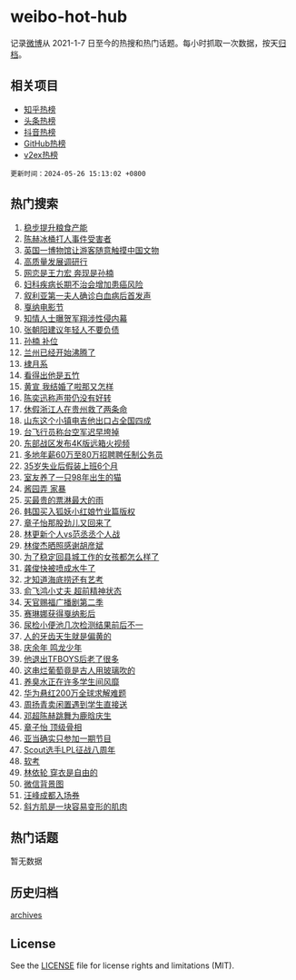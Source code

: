 # weibo-hot-hub

记录[微博](https://www.weibo.com)从 2021-1-7 日至今的热搜和热门话题。每小时抓取一次数据，按天[归档](archives)。

## 相关项目

- [知乎热榜](https://github.com/lonnyzhang423/zhihu-hot-hub)
- [头条热榜](https://github.com/lonnyzhang423/toutiao-hot-hub)
- [抖音热榜](https://github.com/lonnyzhang423/douyin-hot-hub)
- [GitHub热榜](https://github.com/lonnyzhang423/github-hot-hub)
- [v2ex热榜](https://github.com/lonnyzhang423/v2ex-hot-hub)


`更新时间：2024-05-26 15:13:02 +0800`

## 热门搜索

1. [稳步提升粮食产能](https://m.weibo.cn/search?containerid=100103type%3D1%26t%3D10%26q%3D%23%E7%A8%B3%E6%AD%A5%E6%8F%90%E5%8D%87%E7%B2%AE%E9%A3%9F%E4%BA%A7%E8%83%BD%23&stream_entry_id=51&isnewpage=1&extparam=seat%3D1%26q%3D%2523%25E7%25A8%25B3%25E6%25AD%25A5%25E6%258F%2590%25E5%258D%2587%25E7%25B2%25AE%25E9%25A3%259F%25E4%25BA%25A7%25E8%2583%25BD%2523%26c_type%3D51%26pos%3D0%26cate%3D10103%26dgr%3D0%26stream_entry_id%3D51%26filter_type%3Drealtimehot%26display_time%3D1716707581%26pre_seqid%3D17167075815460044175)
1. [陈赫冰桶打人事件受害者](https://m.weibo.cn/search?containerid=100103type%3D1%26t%3D10%26q%3D%23%E9%99%88%E8%B5%AB%E5%86%B0%E6%A1%B6%E6%89%93%E4%BA%BA%E4%BA%8B%E4%BB%B6%E5%8F%97%E5%AE%B3%E8%80%85%23&stream_entry_id=31&isnewpage=1&extparam=seat%3D1%26q%3D%2523%25E9%2599%2588%25E8%25B5%25AB%25E5%2586%25B0%25E6%25A1%25B6%25E6%2589%2593%25E4%25BA%25BA%25E4%25BA%258B%25E4%25BB%25B6%25E5%258F%2597%25E5%25AE%25B3%25E8%2580%2585%2523%26pos%3D0%26band_rank%3D1%26flag%3D2%26filter_type%3Drealtimehot%26c_type%3D31%26realpos%3D1%26cate%3D5001%26stream_entry_id%3D31%26lcate%3D5001%26dgr%3D0%26display_time%3D1716707581%26pre_seqid%3D17167075815460044175)
1. [英国一博物馆让游客随意触摸中国文物](https://m.weibo.cn/search?containerid=100103type%3D1%26t%3D10%26q%3D%23%E8%8B%B1%E5%9B%BD%E4%B8%80%E5%8D%9A%E7%89%A9%E9%A6%86%E8%AE%A9%E6%B8%B8%E5%AE%A2%E9%9A%8F%E6%84%8F%E8%A7%A6%E6%91%B8%E4%B8%AD%E5%9B%BD%E6%96%87%E7%89%A9%23&stream_entry_id=31&isnewpage=1&extparam=seat%3D1%26q%3D%2523%25E8%258B%25B1%25E5%259B%25BD%25E4%25B8%2580%25E5%258D%259A%25E7%2589%25A9%25E9%25A6%2586%25E8%25AE%25A9%25E6%25B8%25B8%25E5%25AE%25A2%25E9%259A%258F%25E6%2584%258F%25E8%25A7%25A6%25E6%2591%25B8%25E4%25B8%25AD%25E5%259B%25BD%25E6%2596%2587%25E7%2589%25A9%2523%26pos%3D1%26band_rank%3D2%26flag%3D1%26filter_type%3Drealtimehot%26c_type%3D31%26realpos%3D2%26cate%3D5001%26stream_entry_id%3D31%26lcate%3D5001%26dgr%3D0%26display_time%3D1716707581%26pre_seqid%3D17167075815460044175)
1. [高质量发展调研行](https://m.weibo.cn/search?containerid=100103type%3D1%26t%3D10%26q%3D%23%E9%AB%98%E8%B4%A8%E9%87%8F%E5%8F%91%E5%B1%95%E8%B0%83%E7%A0%94%E8%A1%8C%23&stream_entry_id=31&isnewpage=1&extparam=seat%3D1%26q%3D%2523%25E9%25AB%2598%25E8%25B4%25A8%25E9%2587%258F%25E5%258F%2591%25E5%25B1%2595%25E8%25B0%2583%25E7%25A0%2594%25E8%25A1%258C%2523%26pos%3D2%26band_rank%3D3%26flag%3D0%26filter_type%3Drealtimehot%26c_type%3D31%26realpos%3D3%26cate%3D5001%26stream_entry_id%3D31%26lcate%3D5001%26dgr%3D0%26display_time%3D1716707581%26pre_seqid%3D17167075815460044175)
1. [网恋是王力宏 奔现是孙楠](https://m.weibo.cn/search?containerid=100103type%3D1%26t%3D10%26q%3D%E7%BD%91%E6%81%8B%E6%98%AF%E7%8E%8B%E5%8A%9B%E5%AE%8F+%E5%A5%94%E7%8E%B0%E6%98%AF%E5%AD%99%E6%A5%A0&stream_entry_id=31&isnewpage=1&extparam=seat%3D1%26q%3D%25E7%25BD%2591%25E6%2581%258B%25E6%2598%25AF%25E7%258E%258B%25E5%258A%259B%25E5%25AE%258F%2520%25E5%25A5%2594%25E7%258E%25B0%25E6%2598%25AF%25E5%25AD%2599%25E6%25A5%25A0%26pos%3D3%26band_rank%3D4%26flag%3D1%26filter_type%3Drealtimehot%26c_type%3D31%26realpos%3D4%26cate%3D5001%26stream_entry_id%3D31%26lcate%3D5001%26dgr%3D0%26display_time%3D1716707581%26pre_seqid%3D17167075815460044175)
1. [妇科疾病长期不治会增加患癌风险](https://m.weibo.cn/search?containerid=100103type%3D1%26t%3D10%26q%3D%23%E5%A6%87%E7%A7%91%E7%96%BE%E7%97%85%E9%95%BF%E6%9C%9F%E4%B8%8D%E6%B2%BB%E4%BC%9A%E5%A2%9E%E5%8A%A0%E6%82%A3%E7%99%8C%E9%A3%8E%E9%99%A9%23&stream_entry_id=31&isnewpage=1&extparam=seat%3D1%26q%3D%2523%25E5%25A6%2587%25E7%25A7%2591%25E7%2596%25BE%25E7%2597%2585%25E9%2595%25BF%25E6%259C%259F%25E4%25B8%258D%25E6%25B2%25BB%25E4%25BC%259A%25E5%25A2%259E%25E5%258A%25A0%25E6%2582%25A3%25E7%2599%258C%25E9%25A3%258E%25E9%2599%25A9%2523%26pos%3D4%26band_rank%3D5%26flag%3D1%26filter_type%3Drealtimehot%26c_type%3D31%26realpos%3D5%26cate%3D5001%26stream_entry_id%3D31%26lcate%3D5001%26dgr%3D0%26display_time%3D1716707581%26pre_seqid%3D17167075815460044175)
1. [叙利亚第一夫人确诊白血病后首发声](https://m.weibo.cn/search?containerid=100103type%3D1%26t%3D10%26q%3D%23%E5%8F%99%E5%88%A9%E4%BA%9A%E7%AC%AC%E4%B8%80%E5%A4%AB%E4%BA%BA%E7%A1%AE%E8%AF%8A%E7%99%BD%E8%A1%80%E7%97%85%E5%90%8E%E9%A6%96%E5%8F%91%E5%A3%B0%23&stream_entry_id=31&isnewpage=1&extparam=seat%3D1%26q%3D%2523%25E5%258F%2599%25E5%2588%25A9%25E4%25BA%259A%25E7%25AC%25AC%25E4%25B8%2580%25E5%25A4%25AB%25E4%25BA%25BA%25E7%25A1%25AE%25E8%25AF%258A%25E7%2599%25BD%25E8%25A1%2580%25E7%2597%2585%25E5%2590%258E%25E9%25A6%2596%25E5%258F%2591%25E5%25A3%25B0%2523%26pos%3D5%26band_rank%3D6%26flag%3D2%26filter_type%3Drealtimehot%26c_type%3D31%26realpos%3D6%26cate%3D5001%26stream_entry_id%3D31%26lcate%3D5001%26dgr%3D0%26display_time%3D1716707581%26pre_seqid%3D17167075815460044175)
1. [戛纳电影节](https://m.weibo.cn/search?containerid=100103type%3D1%26t%3D10%26q%3D%23%E6%88%9B%E7%BA%B3%E7%94%B5%E5%BD%B1%E8%8A%82%23&stream_entry_id=31&isnewpage=1&extparam=seat%3D1%26q%3D%2523%25E6%2588%259B%25E7%25BA%25B3%25E7%2594%25B5%25E5%25BD%25B1%25E8%258A%2582%2523%26pos%3D6%26adid%3D238010%26is_ad_pos%3D1%26filter_type%3Drealtimehot%26c_type%3D31%26stream_entry_id%3D31%26topic_ad%3D1%26lcate%3D5001%26band_rank%3D7%26cate%3D5001%26dgr%3D0%26display_time%3D1716707581%26pre_seqid%3D17167075815460044175)
1. [知情人士曝贺军翔涉性侵内幕](https://m.weibo.cn/search?containerid=100103type%3D1%26t%3D10%26q%3D%23%E7%9F%A5%E6%83%85%E4%BA%BA%E5%A3%AB%E6%9B%9D%E8%B4%BA%E5%86%9B%E7%BF%94%E6%B6%89%E6%80%A7%E4%BE%B5%E5%86%85%E5%B9%95%23&stream_entry_id=31&isnewpage=1&extparam=seat%3D1%26q%3D%2523%25E7%259F%25A5%25E6%2583%2585%25E4%25BA%25BA%25E5%25A3%25AB%25E6%259B%259D%25E8%25B4%25BA%25E5%2586%259B%25E7%25BF%2594%25E6%25B6%2589%25E6%2580%25A7%25E4%25BE%25B5%25E5%2586%2585%25E5%25B9%2595%2523%26pos%3D7%26band_rank%3D7%26flag%3D1%26filter_type%3Drealtimehot%26c_type%3D31%26realpos%3D7%26cate%3D5001%26stream_entry_id%3D31%26lcate%3D5001%26dgr%3D0%26display_time%3D1716707581%26pre_seqid%3D17167075815460044175)
1. [张朝阳建议年轻人不要负债](https://m.weibo.cn/search?containerid=100103type%3D1%26t%3D10%26q%3D%23%E5%BC%A0%E6%9C%9D%E9%98%B3%E5%BB%BA%E8%AE%AE%E5%B9%B4%E8%BD%BB%E4%BA%BA%E4%B8%8D%E8%A6%81%E8%B4%9F%E5%80%BA%23&stream_entry_id=31&isnewpage=1&extparam=seat%3D1%26q%3D%2523%25E5%25BC%25A0%25E6%259C%259D%25E9%2598%25B3%25E5%25BB%25BA%25E8%25AE%25AE%25E5%25B9%25B4%25E8%25BD%25BB%25E4%25BA%25BA%25E4%25B8%258D%25E8%25A6%2581%25E8%25B4%259F%25E5%2580%25BA%2523%26pos%3D8%26band_rank%3D8%26flag%3D0%26filter_type%3Drealtimehot%26c_type%3D31%26realpos%3D8%26cate%3D5001%26stream_entry_id%3D31%26lcate%3D5001%26dgr%3D0%26display_time%3D1716707581%26pre_seqid%3D17167075815460044175)
1. [孙楠 补位](https://m.weibo.cn/search?containerid=100103type%3D1%26t%3D10%26q%3D%E5%AD%99%E6%A5%A0+%E8%A1%A5%E4%BD%8D&stream_entry_id=31&isnewpage=1&extparam=seat%3D1%26q%3D%25E5%25AD%2599%25E6%25A5%25A0%2520%25E8%25A1%25A5%25E4%25BD%258D%26pos%3D9%26band_rank%3D9%26flag%3D2%26filter_type%3Drealtimehot%26c_type%3D31%26realpos%3D9%26cate%3D5001%26stream_entry_id%3D31%26lcate%3D5001%26dgr%3D0%26display_time%3D1716707581%26pre_seqid%3D17167075815460044175)
1. [兰州已经开始沸腾了](https://m.weibo.cn/search?containerid=100103type%3D1%26t%3D10%26q%3D%23%E5%85%B0%E5%B7%9E%E5%B7%B2%E7%BB%8F%E5%BC%80%E5%A7%8B%E6%B2%B8%E8%85%BE%E4%BA%86%23&stream_entry_id=31&isnewpage=1&extparam=seat%3D1%26q%3D%2523%25E5%2585%25B0%25E5%25B7%259E%25E5%25B7%25B2%25E7%25BB%258F%25E5%25BC%2580%25E5%25A7%258B%25E6%25B2%25B8%25E8%2585%25BE%25E4%25BA%2586%2523%26pos%3D10%26band_rank%3D10%26flag%3D0%26filter_type%3Drealtimehot%26c_type%3D31%26realpos%3D10%26cate%3D5001%26stream_entry_id%3D31%26lcate%3D5001%26dgr%3D0%26display_time%3D1716707581%26pre_seqid%3D17167075815460044175)
1. [棣月系](https://m.weibo.cn/search?containerid=100103type%3D1%26t%3D10%26q%3D%E6%A3%A3%E6%9C%88%E7%B3%BB&stream_entry_id=31&isnewpage=1&extparam=seat%3D1%26q%3D%25E6%25A3%25A3%25E6%259C%2588%25E7%25B3%25BB%26pos%3D11%26band_rank%3D11%26flag%3D1%26filter_type%3Drealtimehot%26c_type%3D31%26realpos%3D11%26cate%3D5001%26stream_entry_id%3D31%26lcate%3D5001%26dgr%3D0%26display_time%3D1716707581%26pre_seqid%3D17167075815460044175)
1. [看得出他是五竹](https://m.weibo.cn/search?containerid=100103type%3D1%26t%3D10%26q%3D%E7%9C%8B%E5%BE%97%E5%87%BA%E4%BB%96%E6%98%AF%E4%BA%94%E7%AB%B9&stream_entry_id=31&isnewpage=1&extparam=seat%3D1%26q%3D%25E7%259C%258B%25E5%25BE%2597%25E5%2587%25BA%25E4%25BB%2596%25E6%2598%25AF%25E4%25BA%2594%25E7%25AB%25B9%26pos%3D12%26band_rank%3D12%26flag%3D1%26filter_type%3Drealtimehot%26c_type%3D31%26realpos%3D12%26cate%3D5001%26stream_entry_id%3D31%26lcate%3D5001%26dgr%3D0%26display_time%3D1716707581%26pre_seqid%3D17167075815460044175)
1. [黄宣 我结婚了啦那又怎样](https://m.weibo.cn/search?containerid=100103type%3D1%26t%3D10%26q%3D%E9%BB%84%E5%AE%A3+%E6%88%91%E7%BB%93%E5%A9%9A%E4%BA%86%E5%95%A6%E9%82%A3%E5%8F%88%E6%80%8E%E6%A0%B7&stream_entry_id=31&isnewpage=1&extparam=seat%3D1%26q%3D%25E9%25BB%2584%25E5%25AE%25A3%2520%25E6%2588%2591%25E7%25BB%2593%25E5%25A9%259A%25E4%25BA%2586%25E5%2595%25A6%25E9%2582%25A3%25E5%258F%2588%25E6%2580%258E%25E6%25A0%25B7%26pos%3D13%26band_rank%3D13%26flag%3D2%26filter_type%3Drealtimehot%26c_type%3D31%26realpos%3D13%26cate%3D5001%26stream_entry_id%3D31%26lcate%3D5001%26dgr%3D0%26display_time%3D1716707581%26pre_seqid%3D17167075815460044175)
1. [陈奕迅称声带仍没有好转](https://m.weibo.cn/search?containerid=100103type%3D1%26t%3D10%26q%3D%23%E9%99%88%E5%A5%95%E8%BF%85%E7%A7%B0%E5%A3%B0%E5%B8%A6%E4%BB%8D%E6%B2%A1%E6%9C%89%E5%A5%BD%E8%BD%AC%23&stream_entry_id=31&isnewpage=1&extparam=seat%3D1%26q%3D%2523%25E9%2599%2588%25E5%25A5%2595%25E8%25BF%2585%25E7%25A7%25B0%25E5%25A3%25B0%25E5%25B8%25A6%25E4%25BB%258D%25E6%25B2%25A1%25E6%259C%2589%25E5%25A5%25BD%25E8%25BD%25AC%2523%26pos%3D14%26band_rank%3D14%26flag%3D1%26filter_type%3Drealtimehot%26c_type%3D31%26realpos%3D14%26cate%3D5001%26stream_entry_id%3D31%26lcate%3D5001%26dgr%3D0%26display_time%3D1716707581%26pre_seqid%3D17167075815460044175)
1. [休假浙江人在贵州救了两条命](https://m.weibo.cn/search?containerid=100103type%3D1%26t%3D10%26q%3D%23%E4%BC%91%E5%81%87%E6%B5%99%E6%B1%9F%E4%BA%BA%E5%9C%A8%E8%B4%B5%E5%B7%9E%E6%95%91%E4%BA%86%E4%B8%A4%E6%9D%A1%E5%91%BD%23&stream_entry_id=31&isnewpage=1&extparam=seat%3D1%26q%3D%2523%25E4%25BC%2591%25E5%2581%2587%25E6%25B5%2599%25E6%25B1%259F%25E4%25BA%25BA%25E5%259C%25A8%25E8%25B4%25B5%25E5%25B7%259E%25E6%2595%2591%25E4%25BA%2586%25E4%25B8%25A4%25E6%259D%25A1%25E5%2591%25BD%2523%26pos%3D15%26band_rank%3D15%26flag%3D32768%26filter_type%3Drealtimehot%26c_type%3D31%26realpos%3D15%26cate%3D5001%26stream_entry_id%3D31%26lcate%3D5001%26dgr%3D0%26display_time%3D1716707581%26pre_seqid%3D17167075815460044175)
1. [山东这个小镇电吉他出口占全国四成](https://m.weibo.cn/search?containerid=100103type%3D1%26t%3D10%26q%3D%23%E5%B1%B1%E4%B8%9C%E8%BF%99%E4%B8%AA%E5%B0%8F%E9%95%87%E7%94%B5%E5%90%89%E4%BB%96%E5%87%BA%E5%8F%A3%E5%8D%A0%E5%85%A8%E5%9B%BD%E5%9B%9B%E6%88%90%23&stream_entry_id=31&isnewpage=1&extparam=seat%3D1%26q%3D%2523%25E5%25B1%25B1%25E4%25B8%259C%25E8%25BF%2599%25E4%25B8%25AA%25E5%25B0%258F%25E9%2595%2587%25E7%2594%25B5%25E5%2590%2589%25E4%25BB%2596%25E5%2587%25BA%25E5%258F%25A3%25E5%258D%25A0%25E5%2585%25A8%25E5%259B%25BD%25E5%259B%259B%25E6%2588%2590%2523%26pos%3D16%26band_rank%3D16%26flag%3D32768%26filter_type%3Drealtimehot%26c_type%3D31%26realpos%3D16%26cate%3D5001%26stream_entry_id%3D31%26lcate%3D5001%26dgr%3D0%26display_time%3D1716707581%26pre_seqid%3D17167075815460044175)
1. [台飞行员称台空军迟早垮掉](https://m.weibo.cn/search?containerid=100103type%3D1%26t%3D10%26q%3D%23%E5%8F%B0%E9%A3%9E%E8%A1%8C%E5%91%98%E7%A7%B0%E5%8F%B0%E7%A9%BA%E5%86%9B%E8%BF%9F%E6%97%A9%E5%9E%AE%E6%8E%89%23&stream_entry_id=31&isnewpage=1&extparam=seat%3D1%26q%3D%2523%25E5%258F%25B0%25E9%25A3%259E%25E8%25A1%258C%25E5%2591%2598%25E7%25A7%25B0%25E5%258F%25B0%25E7%25A9%25BA%25E5%2586%259B%25E8%25BF%259F%25E6%2597%25A9%25E5%259E%25AE%25E6%258E%2589%2523%26pos%3D17%26band_rank%3D17%26flag%3D1%26filter_type%3Drealtimehot%26c_type%3D31%26realpos%3D17%26cate%3D5001%26stream_entry_id%3D31%26lcate%3D5001%26dgr%3D0%26display_time%3D1716707581%26pre_seqid%3D17167075815460044175)
1. [东部战区发布4K版远箱火视频](https://m.weibo.cn/search?containerid=100103type%3D1%26t%3D10%26q%3D%23%E4%B8%9C%E9%83%A8%E6%88%98%E5%8C%BA%E5%8F%91%E5%B8%834K%E7%89%88%E8%BF%9C%E7%AE%B1%E7%81%AB%E8%A7%86%E9%A2%91%23&stream_entry_id=31&isnewpage=1&extparam=seat%3D1%26q%3D%2523%25E4%25B8%259C%25E9%2583%25A8%25E6%2588%2598%25E5%258C%25BA%25E5%258F%2591%25E5%25B8%25834K%25E7%2589%2588%25E8%25BF%259C%25E7%25AE%25B1%25E7%2581%25AB%25E8%25A7%2586%25E9%25A2%2591%2523%26pos%3D18%26band_rank%3D18%26flag%3D1%26filter_type%3Drealtimehot%26c_type%3D31%26realpos%3D18%26cate%3D5001%26stream_entry_id%3D31%26lcate%3D5001%26dgr%3D0%26display_time%3D1716707581%26pre_seqid%3D17167075815460044175)
1. [多地年薪60万至80万招聘聘任制公务员](https://m.weibo.cn/search?containerid=100103type%3D1%26t%3D10%26q%3D%23%E5%A4%9A%E5%9C%B0%E5%B9%B4%E8%96%AA60%E4%B8%87%E8%87%B380%E4%B8%87%E6%8B%9B%E8%81%98%E8%81%98%E4%BB%BB%E5%88%B6%E5%85%AC%E5%8A%A1%E5%91%98%23&stream_entry_id=31&isnewpage=1&extparam=seat%3D1%26q%3D%2523%25E5%25A4%259A%25E5%259C%25B0%25E5%25B9%25B4%25E8%2596%25AA60%25E4%25B8%2587%25E8%2587%25B380%25E4%25B8%2587%25E6%258B%259B%25E8%2581%2598%25E8%2581%2598%25E4%25BB%25BB%25E5%2588%25B6%25E5%2585%25AC%25E5%258A%25A1%25E5%2591%2598%2523%26pos%3D19%26band_rank%3D19%26flag%3D0%26filter_type%3Drealtimehot%26c_type%3D31%26realpos%3D19%26cate%3D5001%26stream_entry_id%3D31%26lcate%3D5001%26dgr%3D0%26display_time%3D1716707581%26pre_seqid%3D17167075815460044175)
1. [35岁失业后假装上班6个月](https://m.weibo.cn/search?containerid=100103type%3D1%26t%3D10%26q%3D%2335%E5%B2%81%E5%A4%B1%E4%B8%9A%E5%90%8E%E5%81%87%E8%A3%85%E4%B8%8A%E7%8F%AD6%E4%B8%AA%E6%9C%88%23&stream_entry_id=31&isnewpage=1&extparam=seat%3D1%26q%3D%252335%25E5%25B2%2581%25E5%25A4%25B1%25E4%25B8%259A%25E5%2590%258E%25E5%2581%2587%25E8%25A3%2585%25E4%25B8%258A%25E7%258F%25AD6%25E4%25B8%25AA%25E6%259C%2588%2523%26pos%3D20%26band_rank%3D20%26flag%3D0%26filter_type%3Drealtimehot%26c_type%3D31%26realpos%3D20%26cate%3D5001%26stream_entry_id%3D31%26lcate%3D5001%26dgr%3D0%26display_time%3D1716707581%26pre_seqid%3D17167075815460044175)
1. [室友养了一只98年出生的猫](https://m.weibo.cn/search?containerid=100103type%3D1%26t%3D10%26q%3D%23%E5%AE%A4%E5%8F%8B%E5%85%BB%E4%BA%86%E4%B8%80%E5%8F%AA98%E5%B9%B4%E5%87%BA%E7%94%9F%E7%9A%84%E7%8C%AB%23&stream_entry_id=31&isnewpage=1&extparam=seat%3D1%26q%3D%2523%25E5%25AE%25A4%25E5%258F%258B%25E5%2585%25BB%25E4%25BA%2586%25E4%25B8%2580%25E5%258F%25AA98%25E5%25B9%25B4%25E5%2587%25BA%25E7%2594%259F%25E7%259A%2584%25E7%258C%25AB%2523%26pos%3D21%26band_rank%3D21%26flag%3D0%26filter_type%3Drealtimehot%26c_type%3D31%26realpos%3D21%26cate%3D5001%26stream_entry_id%3D31%26lcate%3D5001%26dgr%3D0%26display_time%3D1716707581%26pre_seqid%3D17167075815460044175)
1. [酱园弄 家暴](https://m.weibo.cn/search?containerid=100103type%3D1%26t%3D10%26q%3D%E9%85%B1%E5%9B%AD%E5%BC%84+%E5%AE%B6%E6%9A%B4&stream_entry_id=31&isnewpage=1&extparam=seat%3D1%26q%3D%25E9%2585%25B1%25E5%259B%25AD%25E5%25BC%2584%2520%25E5%25AE%25B6%25E6%259A%25B4%26pos%3D22%26band_rank%3D22%26flag%3D0%26filter_type%3Drealtimehot%26c_type%3D31%26realpos%3D22%26cate%3D5001%26stream_entry_id%3D31%26lcate%3D5001%26dgr%3D0%26display_time%3D1716707581%26pre_seqid%3D17167075815460044175)
1. [买最贵的票淋最大的雨](https://m.weibo.cn/search?containerid=100103type%3D1%26t%3D10%26q%3D%23%E4%B9%B0%E6%9C%80%E8%B4%B5%E7%9A%84%E7%A5%A8%E6%B7%8B%E6%9C%80%E5%A4%A7%E7%9A%84%E9%9B%A8%23&stream_entry_id=31&isnewpage=1&extparam=seat%3D1%26q%3D%2523%25E4%25B9%25B0%25E6%259C%2580%25E8%25B4%25B5%25E7%259A%2584%25E7%25A5%25A8%25E6%25B7%258B%25E6%259C%2580%25E5%25A4%25A7%25E7%259A%2584%25E9%259B%25A8%2523%26pos%3D23%26band_rank%3D23%26flag%3D0%26filter_type%3Drealtimehot%26c_type%3D31%26realpos%3D23%26cate%3D5001%26stream_entry_id%3D31%26lcate%3D5001%26dgr%3D0%26display_time%3D1716707581%26pre_seqid%3D17167075815460044175)
1. [韩国买入狐妖小红娘竹业篇版权](https://m.weibo.cn/search?containerid=100103type%3D1%26t%3D10%26q%3D%23%E9%9F%A9%E5%9B%BD%E4%B9%B0%E5%85%A5%E7%8B%90%E5%A6%96%E5%B0%8F%E7%BA%A2%E5%A8%98%E7%AB%B9%E4%B8%9A%E7%AF%87%E7%89%88%E6%9D%83%23&stream_entry_id=31&isnewpage=1&extparam=seat%3D1%26q%3D%2523%25E9%259F%25A9%25E5%259B%25BD%25E4%25B9%25B0%25E5%2585%25A5%25E7%258B%2590%25E5%25A6%2596%25E5%25B0%258F%25E7%25BA%25A2%25E5%25A8%2598%25E7%25AB%25B9%25E4%25B8%259A%25E7%25AF%2587%25E7%2589%2588%25E6%259D%2583%2523%26pos%3D24%26band_rank%3D24%26flag%3D0%26filter_type%3Drealtimehot%26c_type%3D31%26realpos%3D24%26cate%3D5001%26stream_entry_id%3D31%26lcate%3D5001%26dgr%3D0%26display_time%3D1716707581%26pre_seqid%3D17167075815460044175)
1. [章子怡那股劲儿又回来了](https://m.weibo.cn/search?containerid=100103type%3D1%26t%3D10%26q%3D%E7%AB%A0%E5%AD%90%E6%80%A1%E9%82%A3%E8%82%A1%E5%8A%B2%E5%84%BF%E5%8F%88%E5%9B%9E%E6%9D%A5%E4%BA%86&stream_entry_id=31&isnewpage=1&extparam=seat%3D1%26q%3D%25E7%25AB%25A0%25E5%25AD%2590%25E6%2580%25A1%25E9%2582%25A3%25E8%2582%25A1%25E5%258A%25B2%25E5%2584%25BF%25E5%258F%2588%25E5%259B%259E%25E6%259D%25A5%25E4%25BA%2586%26pos%3D25%26band_rank%3D25%26flag%3D0%26filter_type%3Drealtimehot%26c_type%3D31%26realpos%3D25%26cate%3D5001%26stream_entry_id%3D31%26lcate%3D5001%26dgr%3D0%26display_time%3D1716707581%26pre_seqid%3D17167075815460044175)
1. [林更新个人vs范丞丞个人战](https://m.weibo.cn/search?containerid=100103type%3D1%26t%3D10%26q%3D%23%E6%9E%97%E6%9B%B4%E6%96%B0%E4%B8%AA%E4%BA%BAvs%E8%8C%83%E4%B8%9E%E4%B8%9E%E4%B8%AA%E4%BA%BA%E6%88%98%23&stream_entry_id=31&isnewpage=1&extparam=seat%3D1%26q%3D%2523%25E6%259E%2597%25E6%259B%25B4%25E6%2596%25B0%25E4%25B8%25AA%25E4%25BA%25BAvs%25E8%258C%2583%25E4%25B8%259E%25E4%25B8%259E%25E4%25B8%25AA%25E4%25BA%25BA%25E6%2588%2598%2523%26pos%3D26%26band_rank%3D26%26flag%3D1%26filter_type%3Drealtimehot%26c_type%3D31%26realpos%3D26%26cate%3D5001%26stream_entry_id%3D31%26lcate%3D5001%26dgr%3D0%26display_time%3D1716707581%26pre_seqid%3D17167075815460044175)
1. [林俊杰晒照感谢胡彦斌](https://m.weibo.cn/search?containerid=100103type%3D1%26t%3D10%26q%3D%23%E6%9E%97%E4%BF%8A%E6%9D%B0%E6%99%92%E7%85%A7%E6%84%9F%E8%B0%A2%E8%83%A1%E5%BD%A6%E6%96%8C%23&stream_entry_id=31&isnewpage=1&extparam=seat%3D1%26q%3D%2523%25E6%259E%2597%25E4%25BF%258A%25E6%259D%25B0%25E6%2599%2592%25E7%2585%25A7%25E6%2584%259F%25E8%25B0%25A2%25E8%2583%25A1%25E5%25BD%25A6%25E6%2596%258C%2523%26pos%3D27%26band_rank%3D27%26flag%3D1%26filter_type%3Drealtimehot%26c_type%3D31%26realpos%3D27%26cate%3D5001%26stream_entry_id%3D31%26lcate%3D5001%26dgr%3D0%26display_time%3D1716707581%26pre_seqid%3D17167075815460044175)
1. [为了稳定回县城工作的女孩都怎么样了](https://m.weibo.cn/search?containerid=100103type%3D1%26t%3D10%26q%3D%23%E4%B8%BA%E4%BA%86%E7%A8%B3%E5%AE%9A%E5%9B%9E%E5%8E%BF%E5%9F%8E%E5%B7%A5%E4%BD%9C%E7%9A%84%E5%A5%B3%E5%AD%A9%E9%83%BD%E6%80%8E%E4%B9%88%E6%A0%B7%E4%BA%86%23&stream_entry_id=31&isnewpage=1&extparam=seat%3D1%26q%3D%2523%25E4%25B8%25BA%25E4%25BA%2586%25E7%25A8%25B3%25E5%25AE%259A%25E5%259B%259E%25E5%258E%25BF%25E5%259F%258E%25E5%25B7%25A5%25E4%25BD%259C%25E7%259A%2584%25E5%25A5%25B3%25E5%25AD%25A9%25E9%2583%25BD%25E6%2580%258E%25E4%25B9%2588%25E6%25A0%25B7%25E4%25BA%2586%2523%26pos%3D28%26band_rank%3D28%26flag%3D1%26filter_type%3Drealtimehot%26c_type%3D31%26realpos%3D28%26cate%3D5001%26stream_entry_id%3D31%26lcate%3D5001%26dgr%3D0%26display_time%3D1716707581%26pre_seqid%3D17167075815460044175)
1. [龚俊快被喷成水牛了](https://m.weibo.cn/search?containerid=100103type%3D1%26t%3D10%26q%3D%23%E9%BE%9A%E4%BF%8A%E5%BF%AB%E8%A2%AB%E5%96%B7%E6%88%90%E6%B0%B4%E7%89%9B%E4%BA%86%23&stream_entry_id=31&isnewpage=1&extparam=seat%3D1%26q%3D%2523%25E9%25BE%259A%25E4%25BF%258A%25E5%25BF%25AB%25E8%25A2%25AB%25E5%2596%25B7%25E6%2588%2590%25E6%25B0%25B4%25E7%2589%259B%25E4%25BA%2586%2523%26pos%3D29%26band_rank%3D29%26flag%3D1%26filter_type%3Drealtimehot%26c_type%3D31%26realpos%3D29%26cate%3D5001%26stream_entry_id%3D31%26lcate%3D5001%26dgr%3D0%26display_time%3D1716707581%26pre_seqid%3D17167075815460044175)
1. [才知道海底捞还有艺考](https://m.weibo.cn/search?containerid=100103type%3D1%26t%3D10%26q%3D%23%E6%89%8D%E7%9F%A5%E9%81%93%E6%B5%B7%E5%BA%95%E6%8D%9E%E8%BF%98%E6%9C%89%E8%89%BA%E8%80%83%23&stream_entry_id=31&isnewpage=1&extparam=seat%3D1%26q%3D%2523%25E6%2589%258D%25E7%259F%25A5%25E9%2581%2593%25E6%25B5%25B7%25E5%25BA%2595%25E6%258D%259E%25E8%25BF%2598%25E6%259C%2589%25E8%2589%25BA%25E8%2580%2583%2523%26pos%3D30%26band_rank%3D30%26flag%3D1%26filter_type%3Drealtimehot%26c_type%3D31%26realpos%3D30%26cate%3D5001%26stream_entry_id%3D31%26lcate%3D5001%26dgr%3D0%26display_time%3D1716707581%26pre_seqid%3D17167075815460044175)
1. [俞飞鸿小丈夫 超前精神状态](https://m.weibo.cn/search?containerid=100103type%3D1%26t%3D10%26q%3D%E4%BF%9E%E9%A3%9E%E9%B8%BF%E5%B0%8F%E4%B8%88%E5%A4%AB+%E8%B6%85%E5%89%8D%E7%B2%BE%E7%A5%9E%E7%8A%B6%E6%80%81&stream_entry_id=31&isnewpage=1&extparam=seat%3D1%26q%3D%25E4%25BF%259E%25E9%25A3%259E%25E9%25B8%25BF%25E5%25B0%258F%25E4%25B8%2588%25E5%25A4%25AB%2520%25E8%25B6%2585%25E5%2589%258D%25E7%25B2%25BE%25E7%25A5%259E%25E7%258A%25B6%25E6%2580%2581%26pos%3D31%26band_rank%3D31%26flag%3D1%26filter_type%3Drealtimehot%26c_type%3D31%26realpos%3D31%26cate%3D5001%26stream_entry_id%3D31%26lcate%3D5001%26dgr%3D0%26display_time%3D1716707581%26pre_seqid%3D17167075815460044175)
1. [天官赐福广播剧第二季](https://m.weibo.cn/search?containerid=100103type%3D1%26t%3D10%26q%3D%23%E5%A4%A9%E5%AE%98%E8%B5%90%E7%A6%8F%E5%B9%BF%E6%92%AD%E5%89%A7%E7%AC%AC%E4%BA%8C%E5%AD%A3%23&stream_entry_id=31&isnewpage=1&extparam=seat%3D1%26q%3D%2523%25E5%25A4%25A9%25E5%25AE%2598%25E8%25B5%2590%25E7%25A6%258F%25E5%25B9%25BF%25E6%2592%25AD%25E5%2589%25A7%25E7%25AC%25AC%25E4%25BA%258C%25E5%25AD%25A3%2523%26pos%3D32%26band_rank%3D32%26flag%3D1%26filter_type%3Drealtimehot%26c_type%3D31%26realpos%3D32%26cate%3D5001%26stream_entry_id%3D31%26lcate%3D5001%26dgr%3D0%26display_time%3D1716707581%26pre_seqid%3D17167075815460044175)
1. [赛琳娜获得戛纳影后](https://m.weibo.cn/search?containerid=100103type%3D1%26t%3D10%26q%3D%23%E8%B5%9B%E7%90%B3%E5%A8%9C%E8%8E%B7%E5%BE%97%E6%88%9B%E7%BA%B3%E5%BD%B1%E5%90%8E%23&stream_entry_id=31&isnewpage=1&extparam=seat%3D1%26q%3D%2523%25E8%25B5%259B%25E7%2590%25B3%25E5%25A8%259C%25E8%258E%25B7%25E5%25BE%2597%25E6%2588%259B%25E7%25BA%25B3%25E5%25BD%25B1%25E5%2590%258E%2523%26pos%3D33%26band_rank%3D33%26flag%3D0%26filter_type%3Drealtimehot%26c_type%3D31%26realpos%3D33%26cate%3D5001%26stream_entry_id%3D31%26lcate%3D5001%26dgr%3D0%26display_time%3D1716707581%26pre_seqid%3D17167075815460044175)
1. [尿检小便池几次检测结果前后不一](https://m.weibo.cn/search?containerid=100103type%3D1%26t%3D10%26q%3D%23%E5%B0%BF%E6%A3%80%E5%B0%8F%E4%BE%BF%E6%B1%A0%E5%87%A0%E6%AC%A1%E6%A3%80%E6%B5%8B%E7%BB%93%E6%9E%9C%E5%89%8D%E5%90%8E%E4%B8%8D%E4%B8%80%23&stream_entry_id=31&isnewpage=1&extparam=seat%3D1%26q%3D%2523%25E5%25B0%25BF%25E6%25A3%2580%25E5%25B0%258F%25E4%25BE%25BF%25E6%25B1%25A0%25E5%2587%25A0%25E6%25AC%25A1%25E6%25A3%2580%25E6%25B5%258B%25E7%25BB%2593%25E6%259E%259C%25E5%2589%258D%25E5%2590%258E%25E4%25B8%258D%25E4%25B8%2580%2523%26pos%3D34%26band_rank%3D34%26flag%3D0%26filter_type%3Drealtimehot%26c_type%3D31%26realpos%3D34%26cate%3D5001%26stream_entry_id%3D31%26lcate%3D5001%26dgr%3D0%26display_time%3D1716707581%26pre_seqid%3D17167075815460044175)
1. [人的牙齿天生就是偏黄的](https://m.weibo.cn/search?containerid=100103type%3D1%26t%3D10%26q%3D%E4%BA%BA%E7%9A%84%E7%89%99%E9%BD%BF%E5%A4%A9%E7%94%9F%E5%B0%B1%E6%98%AF%E5%81%8F%E9%BB%84%E7%9A%84&stream_entry_id=31&isnewpage=1&extparam=seat%3D1%26q%3D%25E4%25BA%25BA%25E7%259A%2584%25E7%2589%2599%25E9%25BD%25BF%25E5%25A4%25A9%25E7%2594%259F%25E5%25B0%25B1%25E6%2598%25AF%25E5%2581%258F%25E9%25BB%2584%25E7%259A%2584%26pos%3D35%26band_rank%3D35%26flag%3D0%26filter_type%3Drealtimehot%26c_type%3D31%26realpos%3D35%26cate%3D5001%26stream_entry_id%3D31%26lcate%3D5001%26dgr%3D0%26display_time%3D1716707581%26pre_seqid%3D17167075815460044175)
1. [庆余年 鸣龙少年](https://m.weibo.cn/search?containerid=100103type%3D1%26t%3D10%26q%3D%E5%BA%86%E4%BD%99%E5%B9%B4+%E9%B8%A3%E9%BE%99%E5%B0%91%E5%B9%B4&stream_entry_id=31&isnewpage=1&extparam=seat%3D1%26q%3D%25E5%25BA%2586%25E4%25BD%2599%25E5%25B9%25B4%2520%25E9%25B8%25A3%25E9%25BE%2599%25E5%25B0%2591%25E5%25B9%25B4%26pos%3D36%26band_rank%3D36%26flag%3D0%26filter_type%3Drealtimehot%26c_type%3D31%26realpos%3D36%26cate%3D5001%26stream_entry_id%3D31%26lcate%3D5001%26dgr%3D0%26display_time%3D1716707581%26pre_seqid%3D17167075815460044175)
1. [他退出TFBOYS后老了很多](https://m.weibo.cn/search?containerid=100103type%3D1%26t%3D10%26q%3D%23%E4%BB%96%E9%80%80%E5%87%BATFBOYS%E5%90%8E%E8%80%81%E4%BA%86%E5%BE%88%E5%A4%9A%23&stream_entry_id=31&isnewpage=1&extparam=seat%3D1%26q%3D%2523%25E4%25BB%2596%25E9%2580%2580%25E5%2587%25BATFBOYS%25E5%2590%258E%25E8%2580%2581%25E4%25BA%2586%25E5%25BE%2588%25E5%25A4%259A%2523%26pos%3D37%26band_rank%3D37%26flag%3D0%26filter_type%3Drealtimehot%26c_type%3D31%26realpos%3D37%26cate%3D5001%26stream_entry_id%3D31%26lcate%3D5001%26dgr%3D0%26display_time%3D1716707581%26pre_seqid%3D17167075815460044175)
1. [这串烂葡萄竟是古人用玻璃吹的](https://m.weibo.cn/search?containerid=100103type%3D1%26t%3D10%26q%3D%23%E8%BF%99%E4%B8%B2%E7%83%82%E8%91%A1%E8%90%84%E7%AB%9F%E6%98%AF%E5%8F%A4%E4%BA%BA%E7%94%A8%E7%8E%BB%E7%92%83%E5%90%B9%E7%9A%84%23&stream_entry_id=31&isnewpage=1&extparam=seat%3D1%26q%3D%2523%25E8%25BF%2599%25E4%25B8%25B2%25E7%2583%2582%25E8%2591%25A1%25E8%2590%2584%25E7%25AB%259F%25E6%2598%25AF%25E5%258F%25A4%25E4%25BA%25BA%25E7%2594%25A8%25E7%258E%25BB%25E7%2592%2583%25E5%2590%25B9%25E7%259A%2584%2523%26pos%3D38%26band_rank%3D38%26flag%3D0%26filter_type%3Drealtimehot%26c_type%3D31%26realpos%3D38%26cate%3D5001%26stream_entry_id%3D31%26lcate%3D5001%26dgr%3D0%26display_time%3D1716707581%26pre_seqid%3D17167075815460044175)
1. [养臭水正在许多学生间风靡](https://m.weibo.cn/search?containerid=100103type%3D1%26t%3D10%26q%3D%23%E5%85%BB%E8%87%AD%E6%B0%B4%E6%AD%A3%E5%9C%A8%E8%AE%B8%E5%A4%9A%E5%AD%A6%E7%94%9F%E9%97%B4%E9%A3%8E%E9%9D%A1%23&stream_entry_id=31&isnewpage=1&extparam=seat%3D1%26q%3D%2523%25E5%2585%25BB%25E8%2587%25AD%25E6%25B0%25B4%25E6%25AD%25A3%25E5%259C%25A8%25E8%25AE%25B8%25E5%25A4%259A%25E5%25AD%25A6%25E7%2594%259F%25E9%2597%25B4%25E9%25A3%258E%25E9%259D%25A1%2523%26pos%3D39%26band_rank%3D39%26flag%3D0%26filter_type%3Drealtimehot%26c_type%3D31%26realpos%3D39%26cate%3D5001%26stream_entry_id%3D31%26lcate%3D5001%26dgr%3D0%26display_time%3D1716707581%26pre_seqid%3D17167075815460044175)
1. [华为悬红200万全球求解难题](https://m.weibo.cn/search?containerid=100103type%3D1%26t%3D10%26q%3D%23%E5%8D%8E%E4%B8%BA%E6%82%AC%E7%BA%A2200%E4%B8%87%E5%85%A8%E7%90%83%E6%B1%82%E8%A7%A3%E9%9A%BE%E9%A2%98%23&stream_entry_id=31&isnewpage=1&extparam=seat%3D1%26q%3D%2523%25E5%258D%258E%25E4%25B8%25BA%25E6%2582%25AC%25E7%25BA%25A2200%25E4%25B8%2587%25E5%2585%25A8%25E7%2590%2583%25E6%25B1%2582%25E8%25A7%25A3%25E9%259A%25BE%25E9%25A2%2598%2523%26pos%3D40%26band_rank%3D40%26flag%3D0%26filter_type%3Drealtimehot%26c_type%3D31%26realpos%3D40%26cate%3D5001%26stream_entry_id%3D31%26lcate%3D5001%26dgr%3D0%26display_time%3D1716707581%26pre_seqid%3D17167075815460044175)
1. [周扬青卖闲置遇到学生直接送](https://m.weibo.cn/search?containerid=100103type%3D1%26t%3D10%26q%3D%23%E5%91%A8%E6%89%AC%E9%9D%92%E5%8D%96%E9%97%B2%E7%BD%AE%E9%81%87%E5%88%B0%E5%AD%A6%E7%94%9F%E7%9B%B4%E6%8E%A5%E9%80%81%23&stream_entry_id=31&isnewpage=1&extparam=seat%3D1%26q%3D%2523%25E5%2591%25A8%25E6%2589%25AC%25E9%259D%2592%25E5%258D%2596%25E9%2597%25B2%25E7%25BD%25AE%25E9%2581%2587%25E5%2588%25B0%25E5%25AD%25A6%25E7%2594%259F%25E7%259B%25B4%25E6%258E%25A5%25E9%2580%2581%2523%26pos%3D41%26band_rank%3D41%26flag%3D0%26filter_type%3Drealtimehot%26c_type%3D31%26realpos%3D41%26cate%3D5001%26stream_entry_id%3D31%26lcate%3D5001%26dgr%3D0%26display_time%3D1716707581%26pre_seqid%3D17167075815460044175)
1. [邓超陈赫跳舞为鹿晗庆生](https://m.weibo.cn/search?containerid=100103type%3D1%26t%3D10%26q%3D%23%E9%82%93%E8%B6%85%E9%99%88%E8%B5%AB%E8%B7%B3%E8%88%9E%E4%B8%BA%E9%B9%BF%E6%99%97%E5%BA%86%E7%94%9F%23&stream_entry_id=31&isnewpage=1&extparam=seat%3D1%26q%3D%2523%25E9%2582%2593%25E8%25B6%2585%25E9%2599%2588%25E8%25B5%25AB%25E8%25B7%25B3%25E8%2588%259E%25E4%25B8%25BA%25E9%25B9%25BF%25E6%2599%2597%25E5%25BA%2586%25E7%2594%259F%2523%26pos%3D42%26band_rank%3D42%26flag%3D1%26filter_type%3Drealtimehot%26c_type%3D31%26realpos%3D42%26cate%3D5001%26stream_entry_id%3D31%26lcate%3D5001%26dgr%3D0%26display_time%3D1716707581%26pre_seqid%3D17167075815460044175)
1. [章子怡 顶级骨相](https://m.weibo.cn/search?containerid=100103type%3D1%26t%3D10%26q%3D%E7%AB%A0%E5%AD%90%E6%80%A1+%E9%A1%B6%E7%BA%A7%E9%AA%A8%E7%9B%B8&stream_entry_id=31&isnewpage=1&extparam=seat%3D1%26q%3D%25E7%25AB%25A0%25E5%25AD%2590%25E6%2580%25A1%2520%25E9%25A1%25B6%25E7%25BA%25A7%25E9%25AA%25A8%25E7%259B%25B8%26pos%3D43%26band_rank%3D43%26flag%3D0%26filter_type%3Drealtimehot%26c_type%3D31%26realpos%3D43%26cate%3D5001%26stream_entry_id%3D31%26lcate%3D5001%26dgr%3D0%26display_time%3D1716707581%26pre_seqid%3D17167075815460044175)
1. [亚当确实只参加一期节目](https://m.weibo.cn/search?containerid=100103type%3D1%26t%3D10%26q%3D%23%E4%BA%9A%E5%BD%93%E7%A1%AE%E5%AE%9E%E5%8F%AA%E5%8F%82%E5%8A%A0%E4%B8%80%E6%9C%9F%E8%8A%82%E7%9B%AE%23&stream_entry_id=31&isnewpage=1&extparam=seat%3D1%26q%3D%2523%25E4%25BA%259A%25E5%25BD%2593%25E7%25A1%25AE%25E5%25AE%259E%25E5%258F%25AA%25E5%258F%2582%25E5%258A%25A0%25E4%25B8%2580%25E6%259C%259F%25E8%258A%2582%25E7%259B%25AE%2523%26pos%3D44%26band_rank%3D44%26flag%3D0%26filter_type%3Drealtimehot%26c_type%3D31%26realpos%3D44%26cate%3D5001%26stream_entry_id%3D31%26lcate%3D5001%26dgr%3D0%26display_time%3D1716707581%26pre_seqid%3D17167075815460044175)
1. [Scout选手LPL征战八周年](https://m.weibo.cn/search?containerid=100103type%3D1%26t%3D10%26q%3D%23Scout%E9%80%89%E6%89%8BLPL%E5%BE%81%E6%88%98%E5%85%AB%E5%91%A8%E5%B9%B4%23&stream_entry_id=31&isnewpage=1&extparam=seat%3D1%26q%3D%2523Scout%25E9%2580%2589%25E6%2589%258BLPL%25E5%25BE%2581%25E6%2588%2598%25E5%2585%25AB%25E5%2591%25A8%25E5%25B9%25B4%2523%26pos%3D45%26band_rank%3D45%26flag%3D0%26filter_type%3Drealtimehot%26c_type%3D31%26realpos%3D45%26cate%3D5001%26stream_entry_id%3D31%26lcate%3D5001%26dgr%3D0%26display_time%3D1716707581%26pre_seqid%3D17167075815460044175)
1. [软考](https://m.weibo.cn/search?containerid=100103type%3D1%26t%3D10%26q%3D%E8%BD%AF%E8%80%83&stream_entry_id=31&isnewpage=1&extparam=seat%3D1%26q%3D%25E8%25BD%25AF%25E8%2580%2583%26pos%3D46%26band_rank%3D46%26flag%3D0%26filter_type%3Drealtimehot%26c_type%3D31%26realpos%3D46%26cate%3D5001%26stream_entry_id%3D31%26lcate%3D5001%26dgr%3D0%26display_time%3D1716707581%26pre_seqid%3D17167075815460044175)
1. [林依轮 穿衣是自由的](https://m.weibo.cn/search?containerid=100103type%3D1%26t%3D10%26q%3D%E6%9E%97%E4%BE%9D%E8%BD%AE+%E7%A9%BF%E8%A1%A3%E6%98%AF%E8%87%AA%E7%94%B1%E7%9A%84&stream_entry_id=31&isnewpage=1&extparam=seat%3D1%26q%3D%25E6%259E%2597%25E4%25BE%259D%25E8%25BD%25AE%2520%25E7%25A9%25BF%25E8%25A1%25A3%25E6%2598%25AF%25E8%2587%25AA%25E7%2594%25B1%25E7%259A%2584%26pos%3D47%26band_rank%3D47%26flag%3D1%26filter_type%3Drealtimehot%26c_type%3D31%26realpos%3D47%26cate%3D5001%26stream_entry_id%3D31%26lcate%3D5001%26dgr%3D0%26display_time%3D1716707581%26pre_seqid%3D17167075815460044175)
1. [微信背景图](https://m.weibo.cn/search?containerid=100103type%3D1%26t%3D10%26q%3D%E5%BE%AE%E4%BF%A1%E8%83%8C%E6%99%AF%E5%9B%BE&stream_entry_id=31&isnewpage=1&extparam=seat%3D1%26q%3D%25E5%25BE%25AE%25E4%25BF%25A1%25E8%2583%258C%25E6%2599%25AF%25E5%259B%25BE%26pos%3D48%26band_rank%3D48%26flag%3D0%26filter_type%3Drealtimehot%26c_type%3D31%26realpos%3D48%26cate%3D5001%26stream_entry_id%3D31%26lcate%3D5001%26dgr%3D0%26display_time%3D1716707581%26pre_seqid%3D17167075815460044175)
1. [汪峰成都入场券](https://m.weibo.cn/search?containerid=100103type%3D1%26t%3D10%26q%3D%23%E6%B1%AA%E5%B3%B0%E6%88%90%E9%83%BD%E5%85%A5%E5%9C%BA%E5%88%B8%23&stream_entry_id=31&isnewpage=1&extparam=seat%3D1%26q%3D%2523%25E6%25B1%25AA%25E5%25B3%25B0%25E6%2588%2590%25E9%2583%25BD%25E5%2585%25A5%25E5%259C%25BA%25E5%2588%25B8%2523%26pos%3D49%26band_rank%3D49%26flag%3D1%26filter_type%3Drealtimehot%26c_type%3D31%26realpos%3D49%26cate%3D5001%26stream_entry_id%3D31%26lcate%3D5001%26dgr%3D0%26display_time%3D1716707581%26pre_seqid%3D17167075815460044175)
1. [斜方肌是一块容易变形的肌肉](https://m.weibo.cn/search?containerid=100103type%3D1%26t%3D10%26q%3D%23%E6%96%9C%E6%96%B9%E8%82%8C%E6%98%AF%E4%B8%80%E5%9D%97%E5%AE%B9%E6%98%93%E5%8F%98%E5%BD%A2%E7%9A%84%E8%82%8C%E8%82%89%23&stream_entry_id=31&isnewpage=1&extparam=seat%3D1%26q%3D%2523%25E6%2596%259C%25E6%2596%25B9%25E8%2582%258C%25E6%2598%25AF%25E4%25B8%2580%25E5%259D%2597%25E5%25AE%25B9%25E6%2598%2593%25E5%258F%2598%25E5%25BD%25A2%25E7%259A%2584%25E8%2582%258C%25E8%2582%2589%2523%26pos%3D50%26band_rank%3D50%26flag%3D0%26filter_type%3Drealtimehot%26c_type%3D31%26realpos%3D50%26cate%3D5001%26stream_entry_id%3D31%26lcate%3D5001%26dgr%3D0%26display_time%3D1716707581%26pre_seqid%3D17167075815460044175)

## 热门话题

暂无数据

## 历史归档

[archives](archives)

## License

See the [LICENSE](LICENSE) file for license rights and limitations (MIT).
